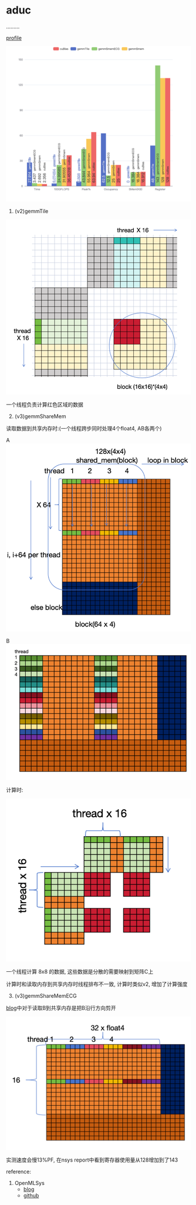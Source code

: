 # aduc
.........

[profile](https://wenqingqian.github.io/assets/html/resource/assets/aduc.html)

![img](pic/echarts.png)

1. (v2)gemmTile

![img](pic/v2.png)

一个线程负责计算红色区域的数据

2. (v3)gemmShareMem

读取数据到共享内存时:(一个线程跨步同时处理4个float4, AB各两个)

A
![img](pic/v3.png)

B
![img](pic/v3_r.png)

计算时:

![img](pic/v3_cal_2.png)

一个线程计算 8x8 的数据, 这些数据是分散的需要映射到矩阵C上

计算时和读取内存到共享内存时线程排布不一致, 计算时类似v2, 增加了计算强度

3. (v3)gemmShareMemECG

[blog](https://zhuanlan.zhihu.com/p/531498210)中对于读取B到共享内存是把B沿行方向剪开

![img](pic/v3_cutB.png)

实测速度会慢13%PF, 在nsys report中看到寄存器使用量从128增加到了143


reference:

1. OpenMLSys
	- [blog](https://zhuanlan.zhihu.com/p/531498210)
	- [github](https://github.com/openmlsys/openmlsys-cuda/tree/main)
